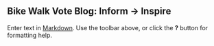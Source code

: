 ## Bike Walk Vote Blog: Inform -> Inspire

Enter text in [Markdown](http://daringfireball.net/projects/markdown/). Use the toolbar above, or click the **?** button for formatting help.
